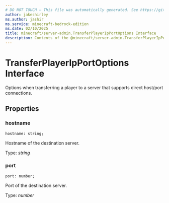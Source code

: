 ```yaml
---
# DO NOT TOUCH — This file was automatically generated. See https://github.com/mojang/minecraftapidocsgenerator to modify descriptions, examples, etc.
author: jakeshirley
ms.author: jashir
ms.service: minecraft-bedrock-edition
ms.date: 02/10/2025
title: minecraft/server-admin.TransferPlayerIpPortOptions Interface
description: Contents of the @minecraft/server-admin.TransferPlayerIpPortOptions class.
---
```

# TransferPlayerIpPortOptions Interface

Options when transferring a player to a server that supports direct host/port connections.

## Properties

### **hostname**
`hostname: string;`

Hostname of the destination server.

Type: *string*

### **port**
`port: number;`

Port of the destination server.

Type: *number*
